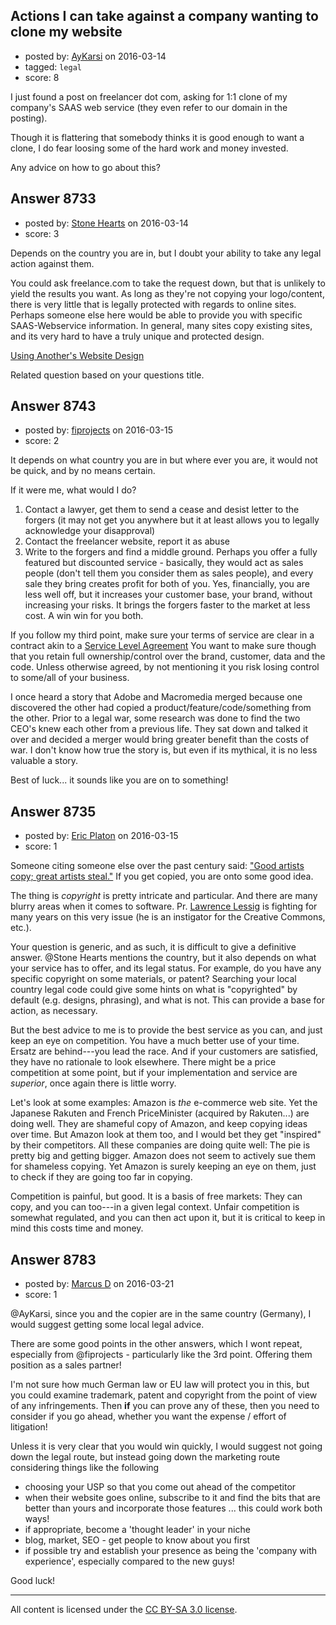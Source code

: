 ## Actions I can take against a company wanting to clone my website

- posted by: [AyKarsi](https://stackexchange.com/users/67890/aykarsi) on 2016-03-14
- tagged: `legal`
- score: 8

<p>I just found a post on freelancer dot com, asking for 1:1 clone of my company's SAAS web service (they even refer to our domain in the posting).</p>

<p>Though it is flattering that somebody thinks it is good enough to want a clone, I do fear loosing some of the hard work and money invested. </p>

<p>Any advice on how to go about this? </p>



## Answer 8733

- posted by: [Stone Hearts](https://stackexchange.com/users/7947590/stone-hearts) on 2016-03-14
- score: 3

<p>Depends on the country you are in, but I doubt your ability to take any legal action against them.</p>

<p>You could ask freelance.com to take the request down, but that is unlikely to yield the results you want. As long as they're not copying your logo/content, there is very little that is legally protected with regards to online sites.  Perhaps someone else here would be able to provide you with specific SAAS-Webservice information.  In general, many sites copy existing sites, and its very hard to have a truly unique and protected design.</p>

<p><a href="https://startups.stackexchange.com/questions/7997/using-anothers-website-design">Using Another&#39;s Website Design</a></p>

<p>Related question based on your questions title.</p>



## Answer 8743

- posted by: [fiprojects](https://stackexchange.com/users/5370155/fiprojects) on 2016-03-15
- score: 2

<p>It depends on what country you are in but where ever you are, it would not be quick, and by no means certain.</p>

<p>If it were me, what would I do?</p>

<ol>
<li>Contact a lawyer, get them to send a cease and desist letter to the forgers (it may not get you anywhere but it at least allows you to legally acknowledge your disapproval)</li>
<li>Contact the freelancer website, report it as abuse</li>
<li>Write to the forgers and find a middle ground. Perhaps you offer a fully featured but discounted service - basically, they would act as sales people (don't tell them you consider them as sales people), and every sale they bring creates profit for both of you. Yes, financially, you are less well off, but it increases your customer base, your brand, without increasing your risks. It brings the forgers faster to the market at less cost. A win win for you both.</li>
</ol>

<p>If you follow my third point, make sure your terms of service are clear in a contract akin to a <a href="https://startups.stackexchange.com/a/8615/7909">Service Level Agreement</a> You want to make sure though that you retain full ownership/control over the brand, customer, data and the code. Unless otherwise agreed, by not mentioning it you risk losing control to some/all of your business.</p>

<p>I once heard a story that Adobe and Macromedia merged because one discovered the other had copied a product/feature/code/something from the other. Prior to a legal war, some research was done to find the two CEO's knew each other from a previous life. They sat down and talked it over and decided a merger would bring greater benefit than the costs of war. I don't know how true the story is, but even if its mythical, it is no less valuable a story.</p>

<p>Best of luck... it sounds like you are on to something!</p>



## Answer 8735

- posted by: [Eric Platon](https://stackexchange.com/users/1533/eric-platon) on 2016-03-15
- score: 1

<p>Someone citing someone else over the past century said: <a href="http://quoteinvestigator.com/2013/03/06/artists-steal/" rel="nofollow">"Good artists copy; great artists steal."</a> If you get copied, you are onto some good idea.</p>

<p>The thing is <em>copyright</em> is pretty intricate and particular. And there are many blurry areas when it comes to software. Pr. <a href="https://en.wikipedia.org/wiki/Lawrence_Lessig" rel="nofollow">Lawrence Lessig</a> is fighting for many years on this very issue (he is an instigator for the Creative Commons, etc.).</p>

<p>Your question is generic, and as such, it is difficult to give a definitive answer. @Stone Hearts mentions the country, but it also depends on what your service has to offer, and its legal status. For example, do you have any specific copyright on some materials, or patent? Searching your local country legal code could give some hints on what is "copyrighted" by default (e.g. designs, phrasing), and what is not. This can provide a base for action, as necessary.</p>

<p>But the best advice to me is to provide the best service as you can, and just keep an eye on competition. You have a much better use of your time. Ersatz are behind---you lead the race. And if your customers are satisfied, they have no rationale to look elsewhere. There might be a price competition at some point, but if your implementation and service are <em>superior</em>, once again there is little worry.</p>

<p>Let's look at some examples: Amazon is <em>the</em> e-commerce web site. Yet the Japanese Rakuten and French PriceMinister (acquired by Rakuten...) are doing well. They are shameful copy of Amazon, and keep copying ideas over time. But Amazon look at them too, and I would bet they get "inspired" by their competitors. All these companies are doing quite well: The pie is pretty big and getting bigger. Amazon does not seem to actively sue them for shameless copying. Yet Amazon is surely keeping an eye on them, just to check if they are going too far in copying.</p>

<p>Competition is painful, but good. It is a basis of free markets: They can copy, and you can too---in a given legal context. Unfair competition is somewhat regulated, and you can then act upon it, but it is critical to keep in mind this costs time and money.</p>



## Answer 8783

- posted by: [Marcus D](https://stackexchange.com/users/258531/marcus-d) on 2016-03-21
- score: 1

<p>@AyKarsi, since you and the copier are in the same country (Germany), I would suggest getting some local legal advice.</p>

<p>There are some good points in the other answers, which I wont repeat, especially from @fiprojects - particularly like the 3rd point. Offering them position as a sales partner!</p>

<p>I'm not sure how much German law or EU law will protect you in this, but you could examine trademark, patent and copyright from the point of view of any infringements. Then <strong>if</strong> you can prove any of these, then you need to consider if you go ahead, whether you want the expense / effort of litigation!</p>

<p>Unless it is very clear that you would win quickly, I would suggest not going down the legal route, but instead going down the marketing route considering things like the following</p>

<ul>
<li>choosing your USP so that you come out ahead of the competitor</li>
<li>when their website goes online, subscribe to it and find the bits that are better than yours and incorporate those features ... this could work both ways!</li>
<li>if appropriate, become a 'thought leader' in your niche</li>
<li>blog, market, SEO - get people to know about you first</li>
<li>if possible try and establish your presence as being the 'company with experience', especially compared to the new guys!</li>
</ul>

<p>Good luck!</p>




---

All content is licensed under the [CC BY-SA 3.0 license](https://creativecommons.org/licenses/by-sa/3.0/).
